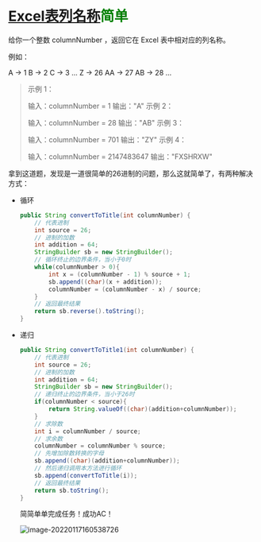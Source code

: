 # [Excel表列名称](https://leetcode-cn.com/problems/excel-sheet-column-title/)<font color=green>简单</font>

给你一个整数 columnNumber ，返回它在 Excel 表中相对应的列名称。

例如：

A -> 1
B -> 2
C -> 3
...
Z -> 26
AA -> 27
AB -> 28 
...

> 示例 1：
>
> 输入：columnNumber = 1
> 输出："A"
> 示例 2：
>
> 输入：columnNumber = 28
> 输出："AB"
> 示例 3：
>
> 输入：columnNumber = 701
> 输出："ZY"
> 示例 4：
>
> 输入：columnNumber = 2147483647
> 输出："FXSHRXW"



拿到这道题，发现是一道很简单的26进制的问题，那么这就简单了，有两种解决方式：

+ 循环

  ```java
  public String convertToTitle(int columnNumber) {
      // 代表进制
      int source = 26;
      // 进制的加数
      int addition = 64;
      StringBuilder sb = new StringBuilder();
      // 循环终止的边界条件，当小于0时
      while(columnNumber > 0){
          int x = (columnNumber - 1) % source + 1;
          sb.append((char)(x + addition));
          columnNumber = (columnNumber - x) / source;
      }
      // 返回最终结果
      return sb.reverse().toString();
  }
  ```

+ 递归

  ```java
  public String convertToTitle1(int columnNumber) {
      // 代表进制
      int source = 26;
      // 进制的加数
      int addition = 64;
      StringBuilder sb = new StringBuilder();
      // 递归终止的边界条件，当小于26时
      if(columnNumber < source){
          return String.valueOf((char)(addition+columnNumber));
      }
      // 求除数
      int i = columnNumber / source;
      // 求余数
      columnNumber = columnNumber % source;
      // 先增加除数转换的字母
      sb.append((char)(addition+columnNumber));
      // 然后递归调用本方法进行循环
      sb.append(convertToTitle(i));
      // 返回最终结果
      return sb.toString();
  }
  ```

  简简单单完成任务！成功AC！

  ![image-20220117160538726](http://image.tinx.top/image-20220117160538726.png)